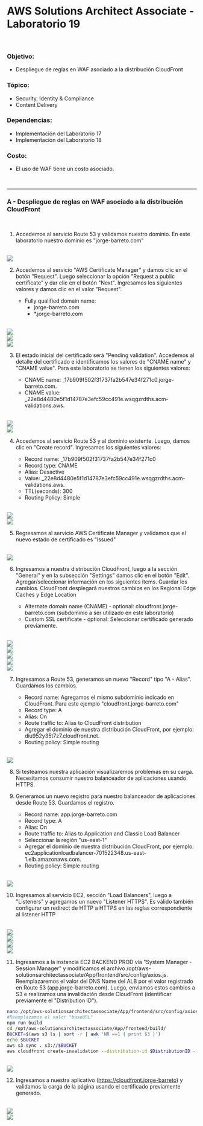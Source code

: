 # AWS Solutions Architect Associate - Laboratorio 19

<br>

### Objetivo: 
* Despliegue de reglas en WAF asociado a la distribución CloudFront

### Tópico:
* Security, Identity & Compliance
* Content Delivery

### Dependencias:
* Implementación del Laboratorio 17
* Implementación del Laboratorio 18

### Costo:
* El uso de WAF tiene un costo asociado.

<br>

---

### A - Despliegue de reglas en WAF asociado a la distribución CloudFront

<br>

1. Accedemos al servicio Route 53 y validamos nuestro dominio. En este laboratorio nuestro dominio es "jorge-barreto.com"

<br>

<img src="images/Lab18_01.jpg">

<br>

2. Accedemos al servicio "AWS Certificate Manager" y damos clic en el botón "Request". Luego seleccionar la opción "Request a public certificate" y dar clic en el botón "Next". Ingresamos los siguientes valores y damos clic en el valor "Request".

    * Fully qualified domain name:
        * jorge-barreto.com
        * *.jorge-barreto.com

<br>

<img src="images/Lab18_02.jpg">

<br>

<img src="images/Lab18_03.jpg">

<br>

<img src="images/Lab18_04.jpg">

<br>

3. El estado inicial del certificado será "Pending validation". Accedemos al detalle del certificado e identificamos los valores de "CNAME name" y "CNAME value". Para este laboratorio se tienen los siguientes valores:

    * CNAME name:  _17b909f502f31737fa2b547e34f271c0.jorge-barreto.com.
    * CNAME value: _22e8d4480e5f1d14787e3efc59cc491e.wsqgzrdths.acm-validations.aws.

<br>

<img src="images/Lab18_05.jpg">

<br>

<img src="images/Lab18_06.jpg">

<br>


4. Accedemos al servicio Route 53 y al dominio existente. Luego, damos clic en "Create record". Ingresamos los siguientes valores:

    * Record name: _17b909f502f31737fa2b547e34f271c0
    * Record type: CNAME
    * Alias: Desactive
    * Value: _22e8d4480e5f1d14787e3efc59cc491e.wsqgzrdths.acm-validations.aws.
    * TTL(seconds): 300 
    * Routing Policy: Simple

<br>

<img src="images/Lab18_07.jpg">

<br>

<img src="images/Lab18_09.jpg">

<br>

5. Regresamos al servicio AWS Certificate Manager y validamos que el nuevo estado de certificado es "Issued" 

<br>

<img src="images/Lab18_10.jpg">

<br>

6. Ingresamos a nuestra distribución CloudFront, luego a la sección "General" y en la subsección "Settings" damos clic en el botón "Edit".  Agregar/seleccionar información en los siguientes items. Guardar los cambios. CloudFront desplegará nuestros cambios en los Regional Edge Caches y Edge Location

    * Alternate domain name (CNAME) - optional: cloudfront.jorge-barreto.com (subdominio a ser utilizado en este laboratorio)
    * Custom SSL certificate - optional: Seleccionar certificado generado previamente.

<br>

<img src="images/Lab18_11.jpg">

<br>

<img src="images/Lab18_11.jpg">

<br>

<img src="images/Lab18_12.jpg">

<br>

<img src="images/Lab18_13.jpg">

<br>

<img src="images/Lab18_14.jpg">

<br>

7. Ingresamos a Route 53, generamos un nuevo "Record" tipo "A - Alias". Guardamos los cambios.

    * Record name: Agregamos el mismo subdominio indicado en CloudFront. Para este ejemplo "cloudfront.jorge-barreto.com"
    * Record type: A
    * Alias: On
    * Route traffic to: Alias to CloudFront distribution
    * Agregar el dominio de nuestra distribución CloudFront, por ejemplo: diu952y35t7z7.cloudfront.net.
    * Routing policy: Simple routing

<br>

<img src="images/Lab18_15.jpg">

<br>

8. Si testeamos nuestra aplicación visualizaremos problemas en su carga. Necesitamos consumir nuestro balanceador de aplicaciones usando HTTPS.

9. Generamos un nuevo registro para nuestro balanceador de aplicaciones desde Route 53. Guardamos el registro.

    * Record name: app.jorge-barreto.com
    * Record type: A
    * Alias: On
    * Route traffic to: Alias to Application and Classic Load Balancer
    * Seleccionar la región "us-east-1"
    * Agregar el dominio de nuestra distribución CloudFront, por ejemplo: ec2applicationloadbalancer-701522348.us-east-1.elb.amazonaws.com.
    * Routing policy: Simple routing


<br>

<img src="images/Lab18_16.jpg">

<br>

10. Ingresamos al servicio EC2, sección "Load Balancers", luego a "Listeners" y agregamos un nuevo "Listener HTTPS". Es válido también configurar un redirect de HTTP a HTTPS en las reglas correspondiente al listener HTTP


<br>

<img src="images/Lab18_17.jpg">

<br>

<img src="images/Lab18_18.jpg">

<br>

<img src="images/Lab18_19.jpg">

<br>

<img src="images/Lab18_20.jpg">

<br>

11. Ingresamos a la instancia EC2 BACKEND PROD vía "System Manager - Session Manager" y modificamos el archivo /opt/aws-solutionsarchitectassociate/App/frontend/src/config/axios.js. Reemplazaremos el valor del DNS Name del ALB por el valor registrado en Route 53 (app.jorge-barreto.com). Luego, enviamos estos cambios a S3 e realizamos una invalidación desde CloudFront (identificar previamente el "Distribution ID").

```bash
nano /opt/aws-solutionsarchitectassociate/App/frontend/src/config/axios.js
#Reemplazamos el valor "baseURL"
npm run build
cd /opt/aws-solutionsarchitectassociate/App/frontend/build/
BUCKET=$(aws s3 ls | sort -r | awk 'NR ==1 { print $3 }')
echo $BUCKET
aws s3 sync . s3://$BUCKET
aws cloudfront create-invalidation --distribution-id $DistributionID --paths "/*"
```

<br>

<img src="images/Lab18_21.jpg">

<br>

12. Ingresamos a nuestra aplicativo (https://cloudfront.jorge-barreto) y validamos la carga de la página usando el certificado previamente generado.

<br>

<img src="images/Lab18_22.jpg">

<br>

<img src="images/Lab18_23.jpg">

<br>
